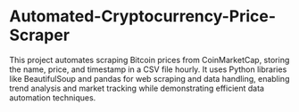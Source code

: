 # Automated-Cryptocurrency-Price-Scraper
This project automates scraping Bitcoin prices from CoinMarketCap, storing the name, price, and timestamp in a CSV file hourly. It uses Python libraries like BeautifulSoup and pandas for web scraping and data handling, enabling trend analysis and market tracking while demonstrating efficient data automation techniques.
